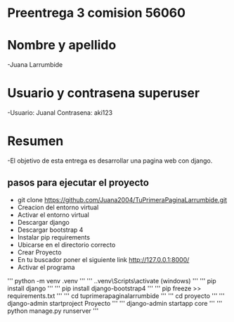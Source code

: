 # Preentrega 3 comision 56060

# Nombre y apellido
-Juana Larrumbide

# Usuario y contrasena superuser
-Usuario: Juanal Contrasena: aki123

# Resumen
-El objetivo de esta entrega es desarrollar una pagina web con django.

## pasos para ejecutar el proyecto

- git clone https://github.com/Juana2004/TuPrimeraPaginaLarrumbide.git
- Creacion del entorno virtual
- Activar el entorno virtual
- Descargar django
- Descargar bootstrap 4
- Instalar pip requirements
- Ubicarse en el directorio correcto
- Crear Proyecto
- En tu buscador poner el siguiente link http://127.0.0.1:8000/
- Activar el programa

'''
python -m venv .venv
'''
'''
.\.venv\Scripts\activate (windows)
'''
'''
pip install django
'''
'''
pip install django-bootstrap4
'''
'''
pip freeze >> requirements.txt
'''
'''
cd tuprimerapaginalarrumbide
'''
'''
cd proyecto
'''
'''
django-admin startproject Proyecto
'''
'''
django-admin startapp core
'''
'''
python manage.py runserver
'''